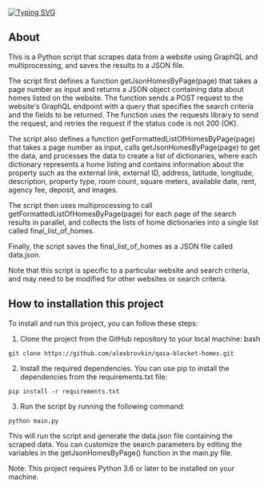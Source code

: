 [![Typing SVG](https://readme-typing-svg.herokuapp.com?color=%2336BCF7&lines=Python+scraper+rental+property)](https://github.com/Romuch1not1first)
## About
This is a Python script that scrapes data from a website using GraphQL and multiprocessing, and saves the results to a JSON file.

The script first defines a function getJsonHomesByPage(page) that takes a page number as input and returns a JSON object containing data about homes listed on the website. The function sends a POST request to the website's GraphQL endpoint with a query that specifies the search criteria and the fields to be returned. The function uses the requests library to send the request, and retries the request if the status code is not 200 (OK).

The script also defines a function getFormattedListOfHomesByPage(page) that takes a page number as input, calls getJsonHomesByPage(page) to get the data, and processes the data to create a list of dictionaries, where each dictionary represents a home listing and contains information about the property such as the external link, external ID, address, latitude, longitude, description, property type, room count, square meters, available date, rent, agency fee, deposit, and images.

The script then uses multiprocessing to call getFormattedListOfHomesByPage(page) for each page of the search results in parallel, and collects the lists of home dictionaries into a single list called final_list_of_homes.

Finally, the script saves the final_list_of_homes as a JSON file called data.json.

Note that this script is specific to a particular website and search criteria, and may need to be modified for other websites or search criteria.

## How to installation this project
To install and run this project, you can follow these steps:

1. Clone the project from the GitHub repository to your local machine:
bash

`git clone https://github.com/alexbrovkin/qasa-blocket-homes.git`

2. Install the required dependencies. You can use pip to install the dependencies from the requirements.txt file:

`pip install -r requirements.txt`

3. Run the script by running the following command:

`python main.py`

This will run the script and generate the data.json file containing the scraped data. You can customize the search parameters by editing the variables in the getJsonHomesByPage() function in the main.py file.

Note: This project requires Python 3.6 or later to be installed on your machine.
